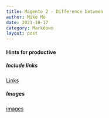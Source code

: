```yaml
---
title: Magento 2 - Difference between 
author: Mike Mo
date: 2021-10-17
category: Markdown
layout: post
---
```


#### Hints for productive

##### Include links

[Links](https://commonmark.org/help/tutorial/07-links.html)

##### Images

[images](https://commonmark.org/help/tutorial/08-images.html)
